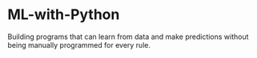 # ML-with-Python
Building programs that can learn from data and make predictions without being manually programmed for every rule.
